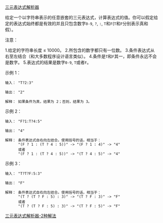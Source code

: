 [三元表达式解析器](https://leetcode-cn.com/problems/ternary-expression-parser/)

给定一个以字符串表示的任意嵌套的三元表达式，计算表达式的值。你可以假定给定的表达式始终都是有效的并且只包含数字`0-9`, `?`, `:`, `T`和`F`(`T`和`F`分别表示真和假）。

注意：

1.给定的字符串长度 ≤ 10000。
2.所包含的数字都只有一位数。
3.条件表达式从右至左结合（和大多数程序设计语言类似）。
4.条件是`T`和`F`其一，即条件永远不会是数字。
5.表达式的结果是数字`0-9`, `T`或者`F`。
 

示例 1：

```
输入： "T?2:3"

输出： "2"

解释： 如果条件为真，结果为 2；否则，结果为 3。
```

示例 2：

```
输入： "F?1:T?4:5"

输出： "4"

解释： 条件表达式自右向左结合。使用括号的话，相当于：
      "(F ? 1 : (T ? 4 : 5))" -> "(F ? 1 : 4)" -> "4"
      或者                          
      "(F ? 1 : (T ? 4 : 5))" -> "(T ? 4 : 5)" -> "4"
```

示例 3：

```
输入： "T?T?F:5:3"

输出： "F"

解释： 条件表达式自右向左结合。使用括号的话，相当于：
      "(T ? (T ? F : 5) : 3)" -> "(T ? F : 3)" -> "F"
      或者
      "(T ? (T ? F : 5) : 3)" -> "(T ? F : 5)" -> "F"                       
```

[三元表达式解析器-2种解法](https://leetcode-cn.com/problems/ternary-expression-parser/solution/san-yuan-biao-da-shi-jie-xi-qi-2chong-jie-fa-by-61/)